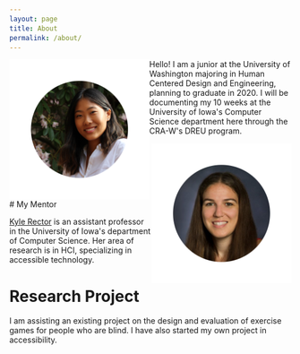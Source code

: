 ```yaml
---
layout: page
title: About
permalink: /about/
---
```

<img style="float: left;" src="/images/amelia.png" width="250px"/>



Hello! I am a junior at the University of Washington majoring in Human Centered Design and Engineering, planning to graduate in 2020. I will be documenting my 10 weeks at the University of Iowa's Computer Science department here through the CRA-W's DREU program.

<img style="float: right;" src="/images/kyle.png" width="250px"/>
# My Mentor


[Kyle Rector](http://homepage.cs.uiowa.edu/~krector/) is an assistant professor in the University of Iowa's department of Computer Science. Her area of research is in HCI, specializing in accessible technology.



# Research Project

I am assisting an existing project on the design and evaluation of exercise games for people who are blind. I have also started my own project in accessibility. 